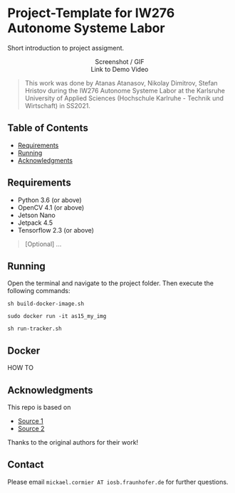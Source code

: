 # Project-Template for IW276 Autonome Systeme Labor

Short introduction to project assigment.

<p align="center">
  Screenshot / GIF <br />
  Link to Demo Video
</p>

> This work was done by Atanas Atanasov, Nikolay Dimitrov, Stefan Hristov during the IW276 Autonome Systeme Labor at the Karlsruhe University of Applied Sciences (Hochschule Karlruhe - Technik und Wirtschaft) in SS2021.

## Table of Contents

* [Requirements](#requirements)
* [Running](#running)
* [Acknowledgments](#acknowledgments)

## Requirements
* Python 3.6 (or above)
* OpenCV 4.1 (or above)
* Jetson Nano
* Jetpack 4.5
* Tensorflow 2.3 (or above)
> [Optional] ...

## Running

Open the terminal and navigate to the project folder. Then execute the following commands:

```
sh build-docker-image.sh

sudo docker run -it as15_my_img

sh run-tracker.sh
``` 

## Docker
HOW TO

## Acknowledgments

This repo is based on
  - [Source 1](https://github.com/)
  - [Source 2](https://github.com/)

Thanks to the original authors for their work!

## Contact
Please email `mickael.cormier AT iosb.fraunhofer.de` for further questions.

